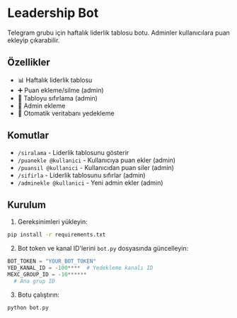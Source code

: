 # Leadership Bot

Telegram grubu için haftalık liderlik tablosu botu. Adminler kullanıcılara puan ekleyip çıkarabilir.

## Özellikler

- 📊 Haftalık liderlik tablosu
- ➕ Puan ekleme/silme (admin)
- 🔄 Tabloyu sıfırlama (admin)
- 👥 Admin ekleme
- 💾 Otomatik veritabanı yedekleme

## Komutlar

- `/siralama` - Liderlik tablosunu gösterir
- `/puanekle @kullanici` - Kullanıcıya puan ekler (admin)
- `/puansil @kullanici` - Kullanıcıdan puan siler (admin)
- `/sifirla` - Liderlik tablosunu sıfırlar (admin)
- `/adminekle @kullanici` - Yeni admin ekler (admin)

## Kurulum

1. Gereksinimleri yükleyin:
```bash
pip install -r requirements.txt
```

2. Bot token ve kanal ID'lerini `bot.py` dosyasında güncelleyin:
```python
BOT_TOKEN = "YOUR_BOT_TOKEN"
YED_KANAL_ID = -100****  # Yedekleme kanalı ID
MEXC_GROUP_ID = -10******
  # Ana grup ID
```

3. Botu çalıştırın:
```bash
python bot.py
```
